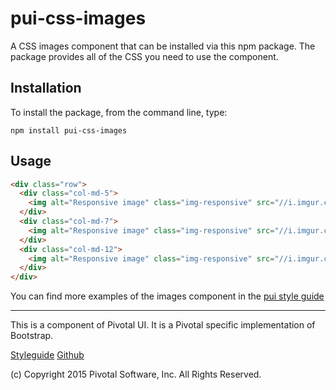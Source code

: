 # pui-css-images

A CSS images component that can be installed via this npm package. The package provides all of the
CSS you need to use the component.



## Installation

To install the package, from the command line, type:

```
npm install pui-css-images
```

## Usage

```html
<div class="row">
  <div class="col-md-5">
    <img alt="Responsive image" class="img-responsive" src="//i.imgur.com/jbZLBsu.jpg"/>
  </div>
  <div class="col-md-7">
    <img alt="Responsive image" class="img-responsive" src="//i.imgur.com/jbZLBsu.jpg"/>
  </div>
  <div class="col-md-12">
    <img alt="Responsive image" class="img-responsive" src="//i.imgur.com/jbZLBsu.jpg"/>
  </div>
</div>
```


You can find more examples of the images component in the [pui style guide](http://styleguide.pivotal.io/elements.html#image)

*****************************************

This is a component of Pivotal UI. It is a Pivotal specific implementation of Bootstrap.

[Styleguide](http://styleguide.pivotal.io)
[Github](https://github.com/pivotal-cf/pivotal-ui)

(c) Copyright 2015 Pivotal Software, Inc. All Rights Reserved.